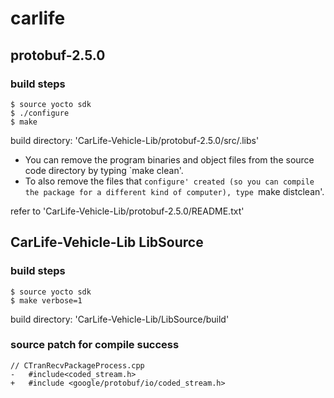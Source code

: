 # carlife

## protobuf-2.5.0

### build steps

    $ source yocto sdk
    $ ./configure
    $ make

build directory: 'CarLife-Vehicle-Lib/protobuf-2.5.0/src/.libs'

- You can remove the program binaries and object files from the source code directory by typing `make clean'.
- To also remove the files that `configure' created (so you can compile the package for a different kind of computer), type `make distclean'.

refer to 'CarLife-Vehicle-Lib/protobuf-2.5.0/README.txt'

## CarLife-Vehicle-Lib LibSource

### build steps

    $ source yocto sdk
    $ make verbose=1


build directory: 'CarLife-Vehicle-Lib/LibSource/build'

### source patch for compile success

```
// CTranRecvPackageProcess.cpp
-   #include<coded_stream.h>
+   #include <google/protobuf/io/coded_stream.h>
```